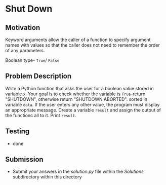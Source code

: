 # Shut Down

## Motivation
Keyword arguments allow the caller of a function to specify argument names with values so that the caller does not need to remember the order of any parameters. 

Boolean type- `True`/ `False` 

## Problem Description
Write a Python function that asks the user for a boolean value stored in variable `x`.
Your goal is to check whether the variable is `True`-return "SHUTDOWN", otherwise return "SHUTDOWN ABORTED". sorted in variable `data`.
If the user enters any other value, the program must display an appropriate message. 
Create a variable `result` and assign the output of the functionc all to it. 
Print `result`. 


## Testing
* done

## Submission
* Submit your answers in the *solution.py* file within the *Solutions* subdirectory within this directory
